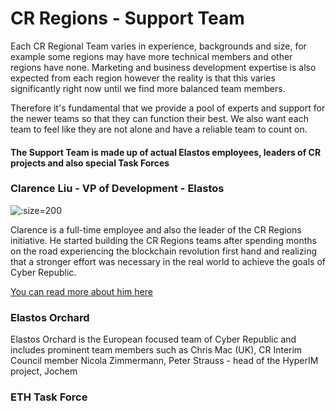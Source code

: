
# CR Regions - Support Team

Each CR Regional Team varies in experience, backgrounds and size, for example some regions may have more technical
members and other regions have none. Marketing and business development expertise is also expected from each region
however the reality is that this varies significantly right now until we find more balanced team members.

Therefore it's fundamental that we provide a pool of experts and support for the newer teams so that they can function
their best. We also want each team to feel like they are not alone and have a reliable team to count on.

#### The Support Team is made up of actual Elastos employees, leaders of CR projects and also special Task Forces

### Clarence Liu - VP of Development - Elastos

![](https://s3.amazonaws.com/elastosjs.com/img/Clarence.jpg ':size=200')

Clarence is a full-time employee and also the leader of the CR Regions initiative. He started building the CR Regions
teams after spending months on the road experiencing the blockchain revolution first hand and realizing that a stronger
effort was necessary in the real world to achieve the goals of Cyber Republic.

[You can read more about him here](/team/clarence.md)   

###  Elastos Orchard

Elastos Orchard is the European focused team of Cyber Republic and includes prominent team members such as Chris Mac (UK),
CR Interim Council member Nicola Zimmermann, Peter Strauss - head of the HyperIM project, Jochem 

### ETH Task Force 


